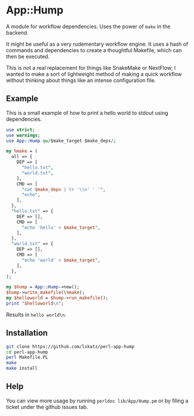 # App::Hump

A module for workflow dependencies. Uses the power of `make` in the backend.

It might be useful as a very rudementary workflow engine.
It uses a hash of commands and dependencies to create a thoughtful
Makefile, which can then be executed.

This is not a real replacement for things like SnakeMake or NextFlow;
I wanted to make a sort of lightweight method of making a quick workflow
without thinking about things like an intense configuration file.

## Example

This is a small example of how to print a hello world to stdout
using dependencies.

```perl
use strict;
use warnings;
use App::Hump qw/$make_target $make_deps/;

my %make = (
  all => {
    DEP => [
      "hello.txt",
      "world.txt",
    ],
    CMD => [
      "cat $make_deps | tr '\\n' ' '",
      "echo",
    ],
  },
  "hello.txt" => {
    DEP => [],
    CMD => [
      "echo 'hello' > $make_target",
    ],
  },
  "world.txt" => {
    DEP => [],
    CMD => [
      "echo 'world' > $make_target",
    ],
  },
);

my $hump = App::Hump->new();
$hump->write_makefile(\%make);
my $helloworld = $hump->run_makefile();
print "$helloworld\n";
```

Results in `hello world\n`.

## Installation

```bash
git clone https://github.com/lskatz/perl-app-hump
cd perl-app-hump
perl Makefile.PL
make
make install
```

## Help

You can view more usage by running `perldoc lib/App/Hump.pm`
or by filing a ticket under the github issues tab.

